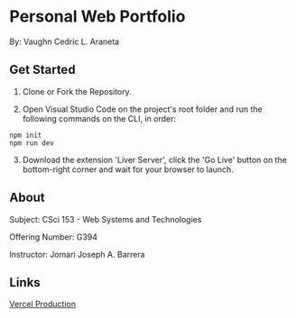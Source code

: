# Personal Web Portfolio

By: Vaughn Cedric L. Araneta

## Get Started

1. Clone or Fork the Repository.

2. Open Visual Studio Code on the project's root folder and run the following commands on the CLI, in order:

```npm
npm init
npm run dev
```

3. Download the extension 'Liver Server', click the 'Go Live' button on the bottom-right corner and wait for your browser to launch.

## About

Subject: CSci 153 -  Web Systems and Technologies

Offering Number: G394

Instructor: Jomari Joseph A. Barrera

## Links

[Vercel Production](https://vaughn-cedric-araneta-personal-web-portfolio.vercel.app)
